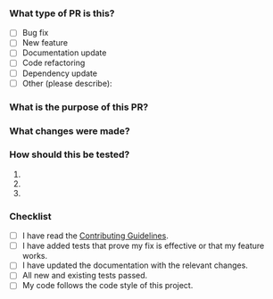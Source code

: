 <!--

Thank you for your contribution to Igniter.js!

To help us review your Pull Request, please read our [Contributing Guidelines](https://github.com/felipebarcelospro/igniter-js/blob/main/CONTRIBUTING.md) and fill out the template below.

-->

### What type of PR is this?

- [ ]  Bug fix
- [ ] New feature
- [ ] Documentation update
- [ ] Code refactoring
- [ ] Dependency update
- [ ] Other (please describe):

### What is the purpose of this PR?

<!-- Please provide a clear and concise description of the problem this PR solves. -->
<!-- If it fixes an open issue, please link to the issue here. Ex.: Closes #123 -->

### What changes were made?

<!-- Please provide a detailed summary of the changes you have made. -->

### How should this be tested?

<!-- Please provide step-by-step instructions on how to test your changes. -->
1.
2.
3.

### Checklist

- [ ] I have read the [Contributing Guidelines](https://github.com/felipebarcelospro/igniter-js/blob/main/CONTRIBUTING.md).
- [ ] I have added tests that prove my fix is effective or that my feature works.
- [ ] I have updated the documentation with the relevant changes.
- [ ] All new and existing tests passed.
- [ ] My code follows the code style of this project.